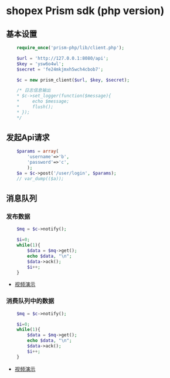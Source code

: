 shopex Prism sdk (php version)
=================================


## 基本设置

```php
    require_once('prism-php/lib/client.php');

    $url = 'http://127.0.0.1:8080/api';
    $key = 'ysw6o4wl';
    $secret = 'fe24mkjmxh5wch4cbob7';

    $c = new prism_client($url, $key, $secret);

    /* 日志信息输出
    * $c->set_logger(function($message){
    *     echo $message;
    *     flush();
    * });
    */
```

## 发起Api请求

```php
    $params = array(
        'username'=>'b', 
        'password'=>'c',
        );
    $a = $c->post('/user/login', $params);
    // var_dump(($a));
```

## 消息队列
### 发布数据

```php
    $mq = $c->notify();

    $i=0;
    while(1){
        $data = $mq->get();
        echo $data, "\n";
        $data->ack();
        $i++;
    }
```
- [视频演示][1]


### 消费队列中的数据

```php
    $mq = $c->notify();

    $i=0;
    while(1){
        $data = $mq->get();
        echo $data, "\n";
        $data->ack();
        $i++;
    }
```
- [视频演示][2]

[1]: http://asciinema.org/a/6541       "产生数据"
[2]: http://asciinema.org/a/6541       "消费数据"